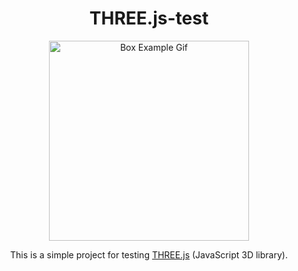 <h1 align="center">THREE.js-test</h1>
<p align="center">
  <img src="https://github.com/hydra13/three.js-test/blob/master/example/ThreeBox.gif?raw=true" width="320" alt="Box Example Gif" />
</p>
<p align="center">This is a simple project for testing  <a href="https://threejs.org//" target="blank">THREE.js</a> (JavaScript 3D library).</p>